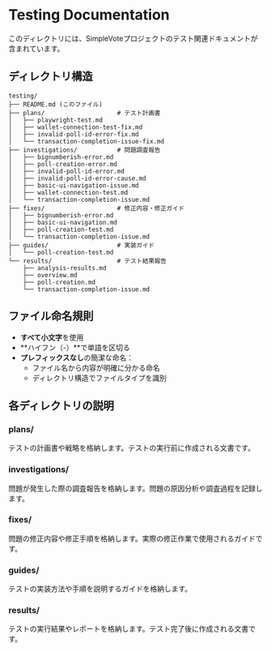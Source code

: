 # Testing Documentation

このディレクトリには、SimpleVoteプロジェクトのテスト関連ドキュメントが含まれています。

## ディレクトリ構造

```
testing/
├── README.md (このファイル)
├── plans/                    # テスト計画書
│   ├── playwright-test.md
│   ├── wallet-connection-test-fix.md
│   ├── invalid-poll-id-error-fix.md
│   └── transaction-completion-issue-fix.md
├── investigations/           # 問題調査報告
│   ├── bignumberish-error.md
│   ├── poll-creation-error.md
│   ├── invalid-poll-id-error.md
│   ├── invalid-poll-id-error-cause.md
│   ├── basic-ui-navigation-issue.md
│   ├── wallet-connection-test.md
│   └── transaction-completion-issue.md
├── fixes/                    # 修正内容・修正ガイド
│   ├── bignumberish-error.md
│   ├── basic-ui-navigation.md
│   ├── poll-creation-test.md
│   └── transaction-completion-issue.md
├── guides/                   # 実装ガイド
│   └── poll-creation-test.md
└── results/                  # テスト結果報告
    ├── analysis-results.md
    ├── overview.md
    ├── poll-creation.md
    └── transaction-completion-issue.md
```

## ファイル命名規則

- **すべて小文字**を使用
- **ハイフン（-）**で単語を区切る
- **プレフィックスなし**の簡潔な命名：
  - ファイル名から内容が明確に分かる命名
  - ディレクトリ構造でファイルタイプを識別

## 各ディレクトリの説明

### plans/
テストの計画書や戦略を格納します。テストの実行前に作成される文書です。

### investigations/
問題が発生した際の調査報告を格納します。問題の原因分析や調査過程を記録します。

### fixes/
問題の修正内容や修正手順を格納します。実際の修正作業で使用されるガイドです。

### guides/
テストの実装方法や手順を説明するガイドを格納します。

### results/
テストの実行結果やレポートを格納します。テスト完了後に作成される文書です。 